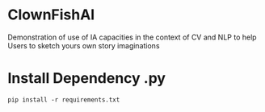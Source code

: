 # ClownFishAI
Demonstration of use of IA capacities in the context of CV and NLP to help Users to sketch yours own story imaginations

# Install Dependency .py
`pip install -r requirements.txt`